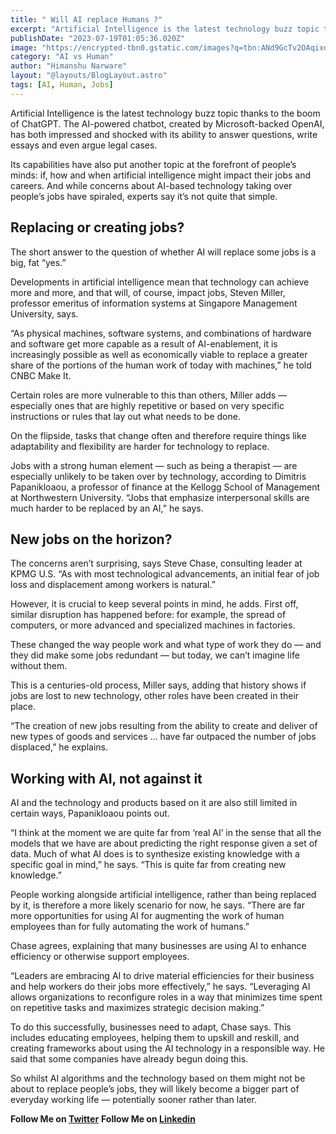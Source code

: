 ```yaml
---
title: " Will AI replace Humans ?"
excerpt: "Artificial Intelligence is the latest technology buzz topic thanks to the boom of ChatGPT. The AI-powered chatbot, created by Microsoft-backed OpenAI, has both impressed and shocked with its ability to answer questions, write essays and even argue legal cases"
publishDate: "2023-07-19T01:05:36.020Z"
image: "https://encrypted-tbn0.gstatic.com/images?q=tbn:ANd9GcTv2OAqixoQhRv0aMmMGOKb8B3Zjtu4gsX0Ng&usqp=CAU"
category: "AI vs Human"
author: "Himanshu Narware"
layout: "@layouts/BlogLayout.astro"
tags: [AI, Human, Jobs]
---
```

Artificial Intelligence is the latest technology buzz topic thanks to the boom of ChatGPT. The AI-powered chatbot, created by Microsoft-backed OpenAI, has both impressed and shocked with its ability to answer questions, write essays and even argue legal cases.

Its capabilities have also put another topic at the forefront of people’s minds: if, how and when artificial intelligence might impact their jobs and careers. And while concerns about AI-based technology taking over people’s jobs have spiraled, experts say it’s not quite that simple.

## Replacing or creating jobs?
The short answer to the question of whether AI will replace some jobs is a big, fat “yes.”

Developments in artificial intelligence mean that technology can achieve more and more, and that will, of course, impact jobs, Steven Miller, professor emeritus of information systems at Singapore Management University, says.

“As physical machines, software systems, and combinations of hardware and software get more capable as a result of AI-enablement, it is increasingly possible as well as economically viable to replace a greater share of the portions of the human work of today with machines,” he told CNBC Make It.

Certain roles are more vulnerable to this than others, Miller adds — especially ones that are highly repetitive or based on very specific instructions or rules that lay out what needs to be done.

On the flipside, tasks that change often and therefore require things like adaptability and flexibility are harder for technology to replace.

Jobs with a strong human element — such as being a therapist — are especially unlikely to be taken over by technology, according to Dimitris Papanikloaou, a professor of finance at the Kellogg School of Management at Northwestern University. “Jobs that emphasize interpersonal skills are much harder to be replaced by an AI,” he says.


## New jobs on the horizon?
The concerns aren’t surprising, says Steve Chase, consulting leader at KPMG U.S. “As with most technological advancements, an initial fear of job loss and displacement among workers is natural.”

However, it is crucial to keep several points in mind, he adds. First off, similar disruption has happened before: for example, the spread of computers, or more advanced and specialized machines in factories.

These changed the way people work and what type of work they do — and they did make some jobs redundant — but today, we can’t imagine life without them.

This is a centuries-old process, Miller says, adding that history shows if jobs are lost to new technology, other roles have been created in their place.

“The creation of new jobs resulting from the ability to create and deliver of new types of goods and services … have far outpaced the number of jobs displaced,” he explains.

## Working with AI, not against it
AI and the technology and products based on it are also still limited in certain ways, Papanikloaou points out.

“I think at the moment we are quite far from ‘real AI’ in the sense that all the models that we have are about predicting the right response given a set of data. Much of what AI does is to synthesize existing knowledge with a specific goal in mind,” he says. “This is quite far from creating new knowledge.”

People working alongside artificial intelligence, rather than being replaced by it, is therefore a more likely scenario for now, he says. “There are far more opportunities for using AI for augmenting the work of human employees than for fully automating the work of humans.”

Chase agrees, explaining that many businesses are using AI to enhance efficiency or otherwise support employees.

“Leaders are embracing AI to drive material efficiencies for their business and help workers do their jobs more effectively,” he says. “Leveraging AI allows organizations to reconfigure roles in a way that minimizes time spent on repetitive tasks and maximizes strategic decision making.”

To do this successfully, businesses need to adapt, Chase says. This includes educating employees, helping them to upskill and reskill, and creating frameworks about using the AI technology in a responsible way. He said that some companies have already begun doing this.

So whilst AI algorithms and the technology based on them might not be about to replace people’s jobs, they will likely become a bigger part of everyday working life — potentially sooner rather than later.


**Follow Me on [Twitter](https://twitter.com/N_Himanshu_)** 
**Follow Me on [Linkedin](https://www.linkedin.com/in/himanshunarware/)** 


